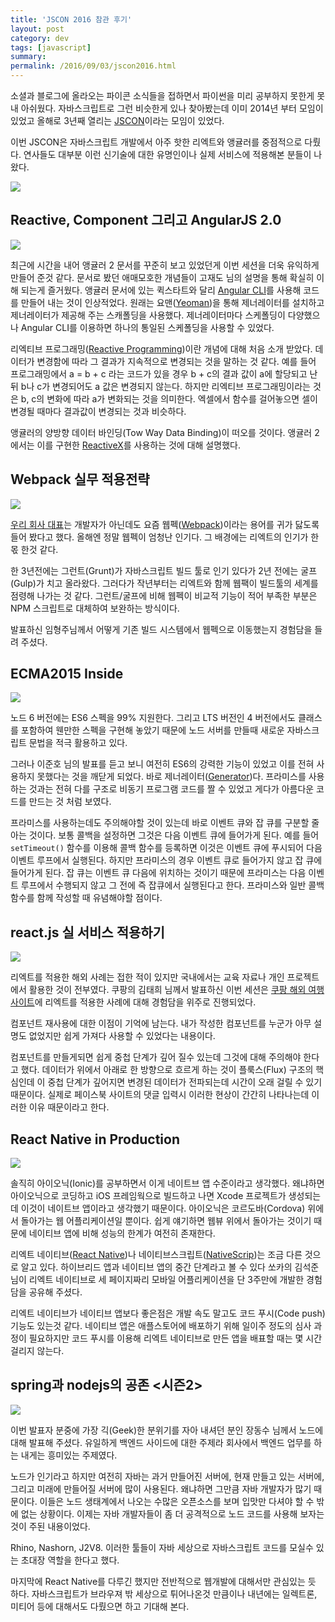 ```yaml
---
title: 'JSCON 2016 참관 후기'
layout: post
category: dev
tags: [javascript]
summary:
permalink: /2016/09/03/jscon2016.html
---
```


소셜과 블로그에 올라오는 파이콘 소식들을 접하면서 파이썬을 미리 공부하지 못한게 못내 아쉬웠다.
자바스크립트로 그런 비슷한게 있나 찾아봤는데 이미 2014년 부터 모임이 있었고 올해로 3년째 열리는 [JSCON](http://www.jscon.io/)이라는 모임이 있었다.

이번 JSCON은 자바스크립트 개발에서 아주 핫한 리엑트와 앵귤러를 중점적으로 다뤘다. 연사들도 대부분 이런 신기술에 대한 유명인이나 실제 서비스에 적용해본 분들이 나왔다.

![](/assets/imgs/2016/jscon2016-name.png)


## Reactive, Component 그리고 AngularJS 2.0

![](/assets/imgs/2016/jscon2016-angular-2.png)

최근에 시간을 내어 앵귤러 2 문서를 꾸준히 보고 있었던게 이번 세션을 더욱 유익하게 만들어 준것 같다. 문서로 봤던 애매모호한 개념들이 고재도 님의 설명을 통해 확실히 이해 되는게 즐거웠다. 앵귤러 문서에 있는 퀵스타트와 달리 [Angular CLI](https://cli.angular.io/)를 사용해 코드를 만들어 내는 것이 인상적었다. 원래는 요맨([Yeoman](http://yeoman.io/))을 통해 제너레이터를 설치하고 제너레이터가 제공해 주는 스캐폴딩을 사용했다. 제너레이터마다 스케폴딩이 다양했으나 Angular CLI를 이용하면 하나의 통일된 스케폴딩을 사용할 수 있었다.

리엑티브 프로그래밍([Reactive Programming](https://en.wikipedia.org/wiki/Reactive_programming))이란 개념에 대해 처음 소개 받았다. 데이터가 변경함에 따라 그 결과가 지속적으로 변경되는 것을 말하는 것 같다. 예를 들어 프로그래밍에서 a = b + c 라는 코드가 있을 경우 b + c의 결과 값이 a에 할당되고 난 뒤 b나 c가 변경되어도 a 값은 변경되지 않는다. 하지만 리엑티브 프로그래밍이라는 것은 b, c의 변화에 따라 a가 변화되는 것을 의미한다. 엑셀에서 함수를 걸어놓으면 셀이 변경될 때마다 결과값이 변경되는 것과 비슷하다.

앵귤러의 양방향 데이터 바인딩(Tow Way Data Binding)이 떠오를 것이다. 앵귤러 2에서는 이를 구현한 [ReactiveX](http://reactivex.io/)를 사용하는 것에 대해 설명했다.


## Webpack 실무 적용전략

![](/assets/imgs/2016/jscon2016-webpack.png)

[우리 회사 대표](https://panzerpaust.com/)는 개발자가 아닌데도 요즘 웹펙([Webpack](https://webpack.github.io/))이라는 용어를 귀가 닳도록 들어 봤다고 했다. 올해엔 정말 웹펙이 엄청난 인기다. 그 배경에는 리엑트의 인기가 한 몫 한것 같다.

한 3년전에는 그런트(Grunt)가 자바스크립트 빌드 툴로 인기 있다가 2년 전에는 굴프(Gulp)가 치고 올라왔다. 그러다가 작년부터는 리엑트와 함께 웹팩이 빌드툴의 세계를 점령해 나가는 것 같다. 그런트/굴프에 비해 웹펙이 비교적 기능이 적어 부족한 부분은 NPM 스크립트로 대체하여 보완하는 방식이다.

발표하신 임형주님께서 어떻게 기존 빌드 시스템에서 웹펙으로 이동했는지 경험담을 들려 주셨다.


## ECMA2015 Inside

![](/assets/imgs/2016/jscon2016-es6.png)

노드 6 버전에는 ES6 스펙을 99% 지원한다. 그리고 LTS 버전인 4 버전에서도 클래스를 포함하여 웬만한 스펙을 구현해 놓았기 때문에 노드 서버를 만들때 새로운 자바스크립트 문법을 적극 활용하고 있다.

그러나 이준호 님의 발표를 듣고 보니 여전히 ES6의 강력한 기능이 있었고 이를 전혀 사용하지 못했다는 것을 깨닫게 되었다. 바로 제너레이터([Generator](http://hacks.mozilla.or.kr/2015/08/es6-in-depth-generators/))다. 프라미스를 사용하는 것과는 전혀 다를 구조로 비동기 프로그램 코드를 짤 수 있었고 게다가 아름다운 코드를 만드는 것 처럼 보였다.

프라미스를 사용하는데도 주의해야할 것이 있는데 바로 이벤트 큐와 잡 큐를 구분할 줄 아는 것이다. 보통 콜백을 설정하면 그것은 다음 이벤트 큐에 들어가게 된다. 예를 들어 `setTimeout()` 함수를 이용해 콜백 함수를 등록하면 이것은 이벤트 큐에 푸시되어 다음 이벤트 루프에서 실행된다. 하지만 프라미스의 경우 이벤트 큐로 들어가지 않고 잡 큐에 들어가게 된다. 잡 큐는 이벤트 큐 다음에 위치하는 것이기 때문에 프라미스는 다음 이벤트 루프에서 수행되지 않고 그 전에 즉 잡큐에서 실행된다고 한다. 프라미스와 일반 콜백함수를 함께 작성할 때 유념해야할 점이다.


## react.js 실 서비스 적용하기

![](/assets/imgs/2016/jscon2016-react.png)

리엑트를 적용한 해외 사례는 접한 적이 있지만 국내에서는 교육 자료나 개인 프로젝트에서 활용한 것이 전부였다. 쿠팡의 김태희 님께서 발표하신 이번 세션은 [쿠팡 해외 여행 사이트](http://travel.coupang.com/)에 리엑트를 적용한 사례에 대해 경험담을 위주로 진행되었다.

컴포넌트 재사용에 대한 이점이 기억에 남는다. 내가 작성한 컴포넌트를 누군가 아무 설명도 없었지만 쉽게 가져다 사용할 수 있었다는 내용이다.

컴포넌트를 만들게되면 쉽게 중첩 단계가 깊어 질수 있는데 그것에 대해 주의해야 한다고 했다. 데이터가 위에서 아래로 한 방향으로 흐르게 하는 것이 플룩스(Flux) 구조의 핵심인데 이 중첩 단계가 깊어지면 변경된 데이터가 전파되는데 시간이 오래 걸릴 수 있기 때문이다. 실제로 페이스북 사이트의 댓글 입력시 이러한 현상이 간간히 나타나는데 이러한 이유 때문이라고 한다.


## React Native in Production

![](/assets/imgs/2016/jscon2016-react-native.png)

솔직히 아이오닉(Ionic)를 공부하면서 이게 네이트브 앱 수준이라고 생각했다. 왜냐하면 아이오닉으로 코딩하고 iOS 프레임웍으로 빌드하고 나면 Xcode 프로젝트가 생성되는데 이것이 네이트브 앱이라고 생각했기 때문이다. 아이오닉은 코르도바(Cordova) 위에서 돌아가는 웹 어플리케이션일 뿐이다. 쉽게 얘기하면 웹뷰 위에서 돌아가는 것이기 때문에 네이티브 앱에 비해 성능의 한계가 여전히 존재한다.

리엑트 네이티브([React Native](https://facebook.github.io/react-native/))나 네이티브스크립트([NativeScrip](https://www.nativescript.org/))는 조금 다른 것으로 알고 있다. 하이브리드 앱과 네이티브 앱의 중간 단계라고 볼 수 있다 쏘카의 김석준 님이 리엑트 네이티브로 세 페이지짜리 모바일 어플리케이션을 단 3주만에 개발한 경험담을 공유해 주셨다.

리엑트 네이티브가 네이티브 앱보다 좋은점은 개발 속도 말고도 코드 푸시(Code push) 기능도 있는것 같다. 네이티브 앱은 애플스토어에 배포하기 위해 일이주 정도의 심사 과정이 필요하지만 코드 푸시를 이용해 리엑트 네이티브로 만든 앱을 배표할 때는 몇 시간 걸리지 않는다.


## spring과 nodejs의 공존 <시즌2>

![](/assets/imgs/2016/jscon2016-nodejs.png)

이번 발표자 분중에 가장 긱(Geek)한 분위기를 자아 내셔던 분인 장동수 님께서 노드에 대해 발표해 주셨다. 유일하게 백엔드 사이드에 대한 주제라 회사에서 백엔드 업무를 하는 내게는 흥미있는 주제였다.

노드가 인기라고 하지만 여전히 자바는 과거 만들어진 서버에, 현재 만들고 있는 서버에, 그리고 미래에 만들어질 서버에 많이 사용된다. 왜냐하면 그만큼 자바 개발자가 많기 때문이다. 이들은 노드 생태계에서 나오는 수많은 오픈소스를 보며 입맛만 다셔야 할 수 밖에 없는 상황이다. 이제는 자바 개발자들이 좀 더 공격적으로 노드 코드를 사용해 보자는 것이 주된 내용이었다.

Rhino, Nashorn, J2V8. 이러한 툴들이 자바 세상으로 자바스크립트 코드를 모실수 있는 초대장 역할을 한다고 했다.


마지막에 React Native를 다루긴 했지만 전반적으로 웹개발에 대해서만 관심있는 듯 하다.
자바스크립트가 브라우져 밖 세상으로 튀어나온것 만큼이나 내년에는 일렉트론, 미티어 등에 대해서도 다뤘으면 하고 기대해 본다.

